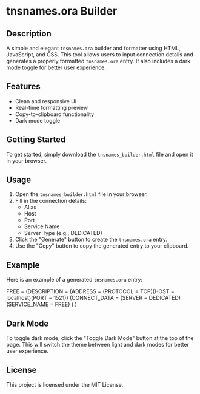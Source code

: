 
# tnsnames.ora Builder

## Description
A simple and elegant `tnsnames.ora` builder and formatter using HTML, JavaScript, and CSS. This tool allows users to input connection details and generates a properly formatted `tnsnames.ora` entry. It also includes a dark mode toggle for better user experience.

## Features
- Clean and responsive UI
- Real-time formatting preview
- Copy-to-clipboard functionality
- Dark mode toggle

## Getting Started
To get started, simply download the `tnsnames_builder.html` file and open it in your browser.

## Usage
1. Open the `tnsnames_builder.html` file in your browser.
2. Fill in the connection details:
   - Alias
   - Host
   - Port
   - Service Name
   - Server Type (e.g., DEDICATED)
3. Click the "Generate" button to create the `tnsnames.ora` entry.
4. Use the "Copy" button to copy the generated entry to your clipboard.

## Example
Here is an example of a generated `tnsnames.ora` entry:

FREE =
  (DESCRIPTION =
    (ADDRESS = (PROTOCOL = TCP)(HOST = localhost)(PORT = 1521))
    (CONNECT_DATA =
      (SERVER = DEDICATED)
      (SERVICE_NAME = FREE)
    )
  )

## Dark Mode
To toggle dark mode, click the "Toggle Dark Mode" button at the top of the page. This will switch the theme between light and dark modes for better user experience.

## License
This project is licensed under the MIT License.
